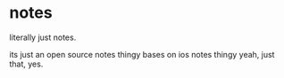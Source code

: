 # notes
literally just notes.

its just an open source notes thingy bases on ios notes thingy
yeah, just that, yes.
